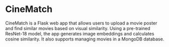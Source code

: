 # CineMatch
CineMatch is a Flask web app that allows users to upload a movie poster and find similar movies based on visual similarity. Using a pre-trained ResNet-18 model, the app generates image embeddings and calculates cosine similarity. It also supports managing movies in a MongoDB database.
